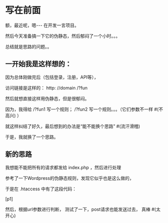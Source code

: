 # 写在前面
额，最近呢，嗯---  在开发一言项目。

然后今天准备搞一下它的伪静态，然后郁闷了一个小时。。。

总结就是思路的问题。。
## 一开始我是这样想的：
因为总体刚做完后（包括登录，注册，API等），

访问链接是这样的： http: //domain /?fun

然后就想直接这样用伪静态，但是很郁闷。

因为，我得给  /?fun1  写一个规则； /?fun2  写一个规则。。。（它们参数不一样 #(不高兴) ）

就这样纠结了好久，最后想到的办法是“能不能换个思路” #(流汗滑稽)

于是，我就换了一个思路。

## 新的思路
我想能不能把所有的请求都发给  index.php  ，然后进行处理

参考了一下Wordpress的伪静态规则，发现它似乎也是这么做的，

于是在  .htaccess  中有了这段代码：

[p1]

然后，根据url参数进行判断，
测试了一下，post请求也能发送过去，
真棒 #(太开心) 